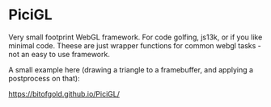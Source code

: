 # PiciGL
Very small footprint WebGL framework. For code golfing, js13k, or if you like minimal code.
Theese are just wrapper functions for common webgl tasks - not an easy to use framework.

A small example here (drawing a triangle to a framebuffer, and applying a postprocess on that):

https://bitofgold.github.io/PiciGL/
